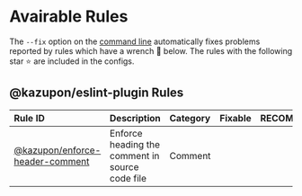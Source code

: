 # Avairable Rules

The `--fix` option on the [command line](https://eslint.org/docs/user-guide/command-line-interface#fixing-problems) automatically fixes problems reported by rules which have a wrench 🔧 below.
The rules with the following star ⭐ are included in the configs.

<!--RULES_TABLE_START-->

## @kazupon/eslint-plugin Rules

| Rule ID                                                        | Description                                     | Category | Fixable | RECOMMENDED |
| :------------------------------------------------------------- | :---------------------------------------------- | :------- | :-----: | :---------: |
| [@kazupon/enforce-header-comment](./enforce-header-comment.md) | Enforce heading the comment in source code file | Comment  |         |     ⭐      |

<!--RULES_TABLE_END-->
